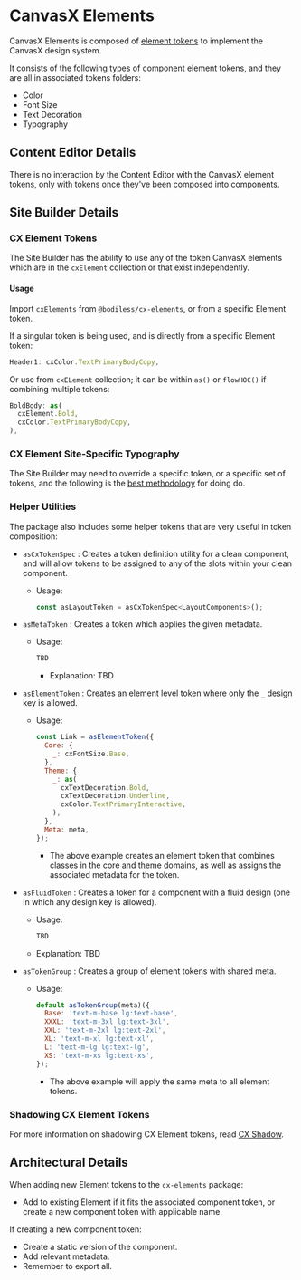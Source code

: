 # CanvasX Elements

CanvasX Elements is composed of [element tokens](/Design/DesignSystem#element-tokens) to implement
the CanvasX design system.

It consists of the following types of component element tokens, and they are all in associated
tokens folders:

* Color
* Font Size
* Text Decoration
* Typography

## Content Editor Details

There is no interaction by the Content Editor with the CanvasX element tokens, only with tokens once
they've been composed into components.

## Site Builder Details

### CX Element Tokens

The Site Builder has the ability to use any of the token CanvasX elements which are in the
`cxElement` collection or that exist independently.

#### Usage

Import `cxElements` from `@bodiless/cx-elements`, or from a specific Element token.

If a singular token is being used, and is directly from a specific Element token:

```js
Header1: cxColor.TextPrimaryBodyCopy,
```

Or use from `cxELement` collection; it can be within `as()` or `flowHOC()` if combining multiple
tokens:

```js
BoldBody: as(
  cxElement.Bold,
  cxColor.TextPrimaryBodyCopy,
),
```

### CX Element Site-Specific Typography

The Site Builder may need to override a specific token, or a specific set of tokens, and the
following is the [best methodology](./SiteTypography) for doing do.

### Helper Utilities

The package also includes some helper tokens that are very useful in token composition:

* `asCxTokenSpec` : Creates a token definition utility for a clean component, and will allow tokens
  to be assigned to any of the slots within your clean component.

  * Usage:

    ```jsx
    const asLayoutToken = asCxTokenSpec<LayoutComponents>();
    ```

* `asMetaToken` : Creates a token which applies the given metadata.

  * Usage:

    ```jsx
    TBD
    ```

    * Explanation: TBD

* `asElementToken` : Creates an element level token where only the `_` design key is allowed.

  * Usage:

    ```jsx
    const Link = asElementToken({
      Core: {
        _: cxFontSize.Base,
      },
      Theme: {
        _: as(
          cxTextDecoration.Bold,
          cxTextDecoration.Underline,
          cxColor.TextPrimaryInteractive,
        ),
      },
      Meta: meta,
    });
    ```

    * The above example creates an element token that combines classes in the core and theme
      domains, as well as assigns the associated metadata for the token.

* `asFluidToken` : Creates a token for a component with a fluid design (one in which any design key
  is allowed).

  * Usage:

    ```jsx
    TBD
    ```

  * Explanation: TBD

* `asTokenGroup` : Creates a group of element tokens with shared meta.

  * Usage:

    ```jsx
    default asTokenGroup(meta)({
      Base: 'text-m-base lg:text-base',
      XXXL: 'text-m-3xl lg:text-3xl',
      XXL: 'text-m-2xl lg:text-2xl',
      XL: 'text-m-xl lg:text-xl',
      L: 'text-m-lg lg:text-lg',
      XS: 'text-m-xs lg:text-xs',
    });
    ```

    * The above example will apply the same meta to all element tokens.

### Shadowing CX Element Tokens

For more information on shadowing CX Element tokens, read [CX Shadow](./CX_Shadow.md).

## Architectural Details

When adding new Element tokens to the `cx-elements` package:

* Add to existing Element if it fits the associated component token, or create a new component token
  with applicable name.

If creating a new component token:

* Create a static version of the component.
* Add relevant metadata.
* Remember to export all.
